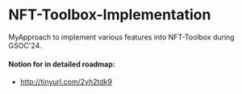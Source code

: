 # NFT-Toolbox-Implementation
MyApproach to implement various features into NFT-Toolbox during GSOC'24.

#### Notion for in detailed roadmap:

- http://tinyurl.com/2yh2tdk9


